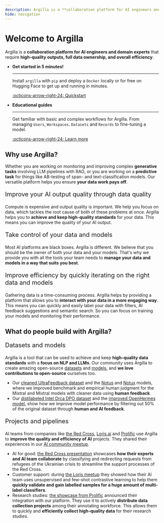 ```yaml
---
description: Argilla is a **collaboration platform for AI engineers and domain experts** that require **high-quality outputs, full data ownership, and overall efficiency**.
hide: navigation
---
```


# Welcome to Argilla

Argilla is a **collaboration platform for AI engineers and domain experts** that require **high-quality outputs, full data ownership, and overall efficiency**.

<div class="grid cards" markdown>

-  __Get started in 5 minutes!__

    ---

    Install `argilla` with `pip` and deploy a `Docker` locally or for free on Hugging Face to get up and running in minutes.

    [:octicons-arrow-right-24: Quickstart](getting_started/quickstart.md)

-  __Educational guides__

    ---

    Get familiar with basic and complex workflows for Argilla. From managing `Users`, `Workspaces`. `Datasets` and `Records` to fine-tuning a model.

    [:octicons-arrow-right-24: Learn more](guides/how_to_guides/index.md)

</div>

<!-- ## Changelog -->

## Why use Argilla?

Whether you are working on monitoring and improving complex **generative tasks** involving LLM pipelines with RAG, or you are working on a **predictive task** for things like AB-testing of span- and text-classification models. Our versatile platform helps you ensure **your data work pays off**.

<p style="font-size:20px">Improve your AI output quality through data quality</p>

Compute is expensive and output quality is important. We help you focus on data, which tackles the root cause of both of these problems at once. Argilla helps you to **achieve and keep high-quality standards** for your data. This means you can improve the quality of your AI output.

<p style="font-size:20px">Take control of your data and models</p>

Most AI platforms are black boxes. Argilla is different. We believe that you should be the owner of both your data and your models. That's why we provide you with all the tools your team needs to **manage your data and models in a way that suits you best**.

<p style="font-size:20px">Improve efficiency by quickly iterating on the right data and models</p>

Gathering data is a time-consuming process. Argilla helps by providing a platform that allows you to **interact with your data in a more engaging way**. This means you can quickly and easily label your data with filters, AI feedback suggestions and semantic search. So you can focus on training your models and monitoring their performance.


## What do people build with Argilla?

<p style="font-size:20px">Datasets and models</p>

Argilla is a tool that can be used to achieve and keep **high-quality data standards** with a **focus on NLP and LLMs**. Our community uses Argilla to create amazing open-source [datasets](https://huggingface.co/datasets?other=argilla) and [models](https://huggingface.co/models?other=distilabel), and **we love contributions to open-source** ourselves too.

- Our [cleaned UltraFeedback dataset](https://huggingface.co/datasets/argilla/ultrafeedback-binarized-preferences-cleaned) and the [Notus](https://huggingface.co/argilla/notus-7b-v1) and [Notux](https://huggingface.co/argilla/notux-8x7b-v1) models, where we improved benchmark and empirical human judgment for the Mistral and Mixtral models with cleaner data using **human feedback**.
- Our [distilabeled Intel Orca DPO dataset](https://huggingface.co/datasets/argilla/distilabel-intel-orca-dpo-pairs) and the [improved OpenHermes model](https://huggingface.co/argilla/distilabeled-OpenHermes-2.5-Mistral-7B), show how we improve model performance by filtering out 50% of the original dataset through **human and AI feedback**.

<p style="font-size:20px">Projects and pipelines</p>

AI teams from companies like [the Red Cross](https://510.global/), [Loris.ai](https://loris.ai/) and [Prolific](https://www.prolific.com/) use Argilla to **improve the quality and efficiency of AI** projects. They shared their experiences in our [AI community meetup](https://lu.ma/embed-checkout/evt-IQtRiSuXZCIW6FB).

- AI for good: [the Red Cross presentation](https://youtu.be/ZsCqrAhzkFU?feature=shared) showcases **how their experts and AI team collaborate** by classifying and redirecting requests from refugees of the Ukrainian crisis to streamline the support processes of the Red Cross.
- Customer support: during [the Loris meetup](https://youtu.be/jWrtgf2w4VU?feature=shared) they showed how their AI team uses unsupervised and few-shot contrastive learning to help them **quickly validate and gain labelled samples for a huge amount of multi-label classifiers**.
- Research studies: [the showcase from Prolific](https://youtu.be/ePDlhIxnuAs?feature=shared) announced their integration with our platform. They use it to actively **distribute data collection projects** among their annotating workforce. This allows them to quickly and **efficiently collect high-quality data** for their research studies.